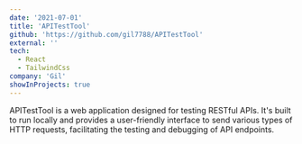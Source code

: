 ```yaml
---
date: '2021-07-01'
title: 'APITestTool'
github: 'https://github.com/gil7788/APITestTool'
external: ''
tech:
  - React
  - TailwindCss
company: 'Gil'
showInProjects: true
---
```


APITestTool is a web application designed for testing RESTful APIs. It's built to run locally and provides a user-friendly interface to send various types of HTTP requests, facilitating the testing and debugging of API endpoints.
